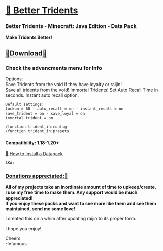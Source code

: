 # [🎥 Better Tridents]()  
### Better Tridents - Minecraft: Java Edition - Data Pack  
**Make Tridents Better!**   
## [🔗Download🔗](https://github.com/InfamousMusicify/Trident/blob/master/Downloads.md) 

### Check the advancments menu for Info 

Options:    
Save Tridents from the void if they have loyalty or raijin!  
Save all tridents from the void!
Immortal Tridents!
Set Auto Recall Time in seconds.  Instant auto recall option.  

  
~~~
Default settings:
lockon = 60 - auto_recall = on - instant_recall = on  
save_trident = on - save_loyal = on
immortal_trident = on
~~~
~~~
/function trident_ih:config
/function trident_ih:presets
~~~
#### Compatibility: 1.18-1.20+  

[🔗 How to Install a Datapack](https://www.planetminecraft.com/blog/how-to-download-and-install-minecraft-data-packs/)  

```
AKA: 
```

### [Donations appreciated:🔗](https://www.patreon.com/InfamousMusicify)   
__All of my projects take an inordinate amount of time to upkeep/create.  
I use my free time to make them. Any support would be much appreciated!  
If you enjoy these packs and want to see more like them and see them maintained, send me some love!__    

I created this on a whim after updating raijin to its proper form.

I hope you enjoy!  

Cheers  
-Infamous
